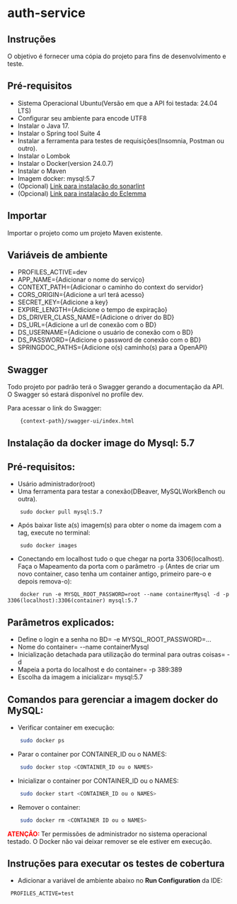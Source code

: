 # auth-service

## Instruções

O objetivo é fornecer uma cópia do projeto para fins de desenvolvimento e teste.

## Pré-requisitos

- Sistema Operacional Ubuntu(Versão em que a API foi testada: 24.04 LTS)
- Configurar seu ambiente para encode UTF8
- Instalar o Java 17.
- Instalar o Spring tool Suite 4
- Instalar a ferramenta para testes de requisições(Insomnia, Postman ou outro).
- Instalar o Lombok
- Instalar o Docker(version 24.0.7)
- Instalar o Maven
- Imagem docker: mysql:5.7
- (Opcional) [Link para instalação do sonarlint](https://marketplace.eclipse.org/content/sonarlint)
- (Opcional) [Link para instalação do Eclemma](https://www.eclemma.org/jacoco/)

## Importar

Importar o projeto como um projeto Maven existente.

## Variáveis de ambiente

- PROFILES_ACTIVE=dev
- APP_NAME={Adicionar o nome do serviço}
- CONTEXT_PATH={Adicionar o caminho do context do servidor}
- CORS_ORIGIN={Adicione a url terá acesso}
- SECRET_KEY={Adicione a key}
- EXPIRE_LENGTH={Adicione o tempo de expiração}
- DS_DRIVER_CLASS_NAME={Adicione o driver do BD}
- DS_URL={Adicione a url de conexão com o BD}
- DS_USERNAME={Adicione o usuário de conexão com o BD}
- DS_PASSWORD={Adicione o password de conexão com o BD}
- SPRINGDOC_PATHS={Adicione o(s) caminho(s) para a OpenAPI}

## Swagger

Todo projeto por padrão terá o Swagger gerando a documentação da API. O Swagger só estará disponível no profile dev.

Para acessar o link do Swagger:

```
	{context-path}/swagger-ui/index.html
```

## Instalação da docker image do Mysql: 5.7

## Pré-requisitos:
 - Usário administrador(root)
 - Uma ferramenta para testar a conexão(DBeaver, MySQLWorkBench ou outra).

```
	sudo docker pull mysql:5.7
```

 - Após baixar liste a(s) imagem(s) para obter o nome da imagem com a tag, execute no terminal:
```
	sudo docker images
```

 - Conectando em localhost tudo o que chegar na porta 3306(localhost). Faça o Mapeamento da porta com o parâmetro `-p` (Antes de criar um novo container, caso tenha um container antigo, primeiro pare-o e depois remova-o):

```
	docker run -e MYSQL_ROOT_PASSWORD=root --name containerMysql -d -p 3306(localhost):3306(container) mysql:5.7
```

## Parâmetros explicados:

 - Define o login e a senha no BD= -e MYSQL_ROOT_PASSWORD=...
 - Nome do container= --name containerMysql
 - Inicialização detachada para utilização do terminal para outras coisas= -d 
 - Mapeia a porta do localhost e do container= -p 389:389
 - Escolha da imagem a inicializar= mysql:5.7

## Comandos para gerenciar a imagem docker do MySQL:

- Verificar container em execução:

```bash
	sudo docker ps
```

- Parar o container por CONTAINER_ID ou o NAMES:

```bash
	sudo docker stop <CONTAINER_ID ou o NAMES>
```

- Inicializar o container por CONTAINER_ID ou o NAMES:

```bash
	sudo docker start <CONTAINER_ID ou o NAMES>
```

- Remover o container:

```bash
	sudo docker rm <CONTAINER ID ou o NAMES>
```

<span style="color:red"><strong>ATENÇÃO: </strong></span> 
Ter permissões de administrador no sistema operacional testado.
O Docker não vai deixar remover se ele estiver em execução.

## Instruções para executar os testes de cobertura 

- Adicionar a variável de ambiente abaixo no **Run Configuration** da IDE:

```
 PROFILES_ACTIVE=test
```